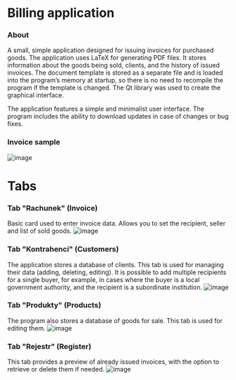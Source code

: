 # Billing application
### About
A small, simple application designed for issuing invoices for purchased goods. The application uses LaTeX for generating PDF files. It stores information about the goods being sold, clients, and the history of issued invoices. The document template is stored as a separate file and is loaded into the program’s memory at startup, so there is no need to recompile the program if the template is changed. The Qt library was used to create the graphical interface.

The application features a simple and minimalist user interface. The program includes the ability to download updates in case of changes or bug fixes.

### Invoice sample
![image](https://github.com/Marcel129/BillingApplication/assets/62217145/f43144b0-dbfa-4d88-bc5d-403729dff36f)

# Tabs
### Tab "Rachunek" (Invoice)
Basic card used to enter invoice data. Allows you to set the recipient, seller and list of sold goods.
![image](https://github.com/Marcel129/BillingApplication/assets/62217145/7c59bfcb-0a59-452b-8d5b-992ef3716b99)


### Tab "Kontrahenci" (Customers)
The application stores a database of clients. This tab is used for managing their data (adding, deleting, editing). It is possible to add multiple recipients for a single buyer, for example, in cases where the buyer is a local government authority, and the recipient is a subordinate institution.
![image](https://github.com/Marcel129/BillingApplication/assets/62217145/729b76a8-07e7-42f3-a719-a5cd713a9b78)


### Tab "Produkty" (Products)
The program also stores a database of goods for sale. This tab is used for editing them.
![image](https://github.com/Marcel129/BillingApplication/assets/62217145/034400fd-65e9-4983-8451-d224dad4bac4)


### Tab "Rejestr" (Register)
This tab provides a preview of already issued invoices, with the option to retrieve or delete them if needed.
![image](https://github.com/Marcel129/BillingApplication/assets/62217145/9b530dbb-e655-40ac-b6f0-cf70f9d9d830)


